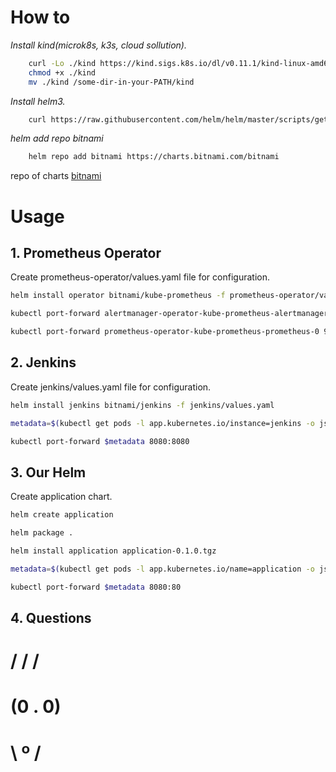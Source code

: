 # How to 

*Install kind(microk8s, k3s, cloud sollution).*

```sh
	curl -Lo ./kind https://kind.sigs.k8s.io/dl/v0.11.1/kind-linux-amd64
	chmod +x ./kind
	mv ./kind /some-dir-in-your-PATH/kind
```

*Install helm3.*

```sh
	curl https://raw.githubusercontent.com/helm/helm/master/scripts/get-helm-3 | bash
```

*helm add repo bitnami*

```sh
	helm repo add bitnami https://charts.bitnami.com/bitnami
```

repo of charts [bitnami](https://github.com/bitnami/charts/tree/master/bitnami)

# Usage

## 1. Prometheus Operator

Create prometheus-operator/values.yaml file for configuration.

```sh
helm install operator bitnami/kube-prometheus -f prometheus-operator/values.yaml

kubectl port-forward alertmanager-operator-kube-prometheus-alertmanager-0 9093:9093

kubectl port-forward prometheus-operator-kube-prometheus-prometheus-0 9090:9090
```

## 2. Jenkins

Create jenkins/values.yaml file for configuration.

```sh
helm install jenkins bitnami/jenkins -f jenkins/values.yaml

metadata=$(kubectl get pods -l app.kubernetes.io/instance=jenkins -o jsonpath="{.items[0].metadata.name}")

kubectl port-forward $metadata 8080:8080
```

## 3. Our Helm

Create application chart.

```sh
helm create application

helm package .

helm install application application-0.1.0.tgz

metadata=$(kubectl get pods -l app.kubernetes.io/name=application -o jsonpath="{.items[0].metadata.name}")

kubectl port-forward $metadata 8080:80

```

## 4. Questions
#    / / / 
#   (0 . 0)
#    \ º /
#
